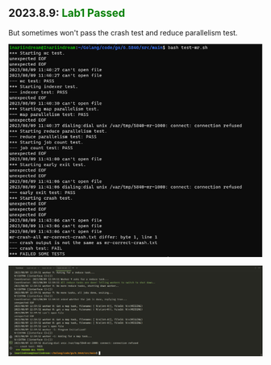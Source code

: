 ## 2023.8.9: <span style="color:green">Lab1 Passed</span>


But sometimes won't pass the crash test and reduce parallelism test.

![](2023-08-09-13-31-15.png)

![](2023-08-09-13-31-49.png)
